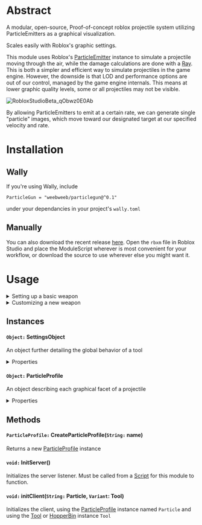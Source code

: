 # Abstract
 A modular, open-source, Proof-of-concept roblox projectile system utilizing ParticleEmitters as a graphical visualization. 
 <p> Scales easily with Roblox's graphic settings.</p>
 
This module uses Roblox's <a href="https://create.roblox.com/docs/reference/engine/classes/ParticleEmitter">ParticleEmitter</a> instance to simulate a projectile moving through the air, while the damage calculations are done with a <a href="https://create.roblox.com/docs/reference/engine/datatypes/Ray">Ray</a>. This is both a simpler and efficient way to simulate projectiles in the game engine. However, the downside is that LOD and performance options are out of our control, managed by the game engine internals. This means at lower graphic quality levels, some or all projectiles may not be visible. 

![RobloxStudioBeta_qObwz0E0Ab](https://github.com/weebweeb/ParticleGun_rbx/assets/20445961/58225757-f0ee-479b-ab7c-3927336ffa8d)

 
By allowing ParticleEmitters to emit at a certain rate, we can generate single "particle" images, which move toward our designated target at our specified velocity and rate.

# Installation

## Wally
If you're using Wally, include
```
ParticleGun = "weebweeb/particlegun@^0.1"
```
under your dependancies in your project's `wally.toml`

## Manually
You can also download the recent release <a href = "https://github.com/weebweeb/ParticleGun_rbx/releases/tag/Release">here</a>. 
Open the `rbxm` file in Roblox Studio and place the ModuleScript wherever is most convenient for your workflow, or download the source to use wherever else you might want it.

# Usage

<details>
 
<summary>Setting up a basic weapon</summary>
 
  Let's get started with a guide on setting up a basic weapon with this module

## Initializing serverside
  <p>In order for this module to operate, server-side functionality must be enabled. </p>
  
  You can do this by calling <a href= "https://github.com/weebweeb/ParticleGun_rbx#void-initserver">InitServer() </a> from a <a href= "https://create.roblox.com/docs/reference/engine/classes/Script">Script</a> instance.
  
  ```lua
  Module:InitServer()
  ```
  <p>To configure sounds, particles, and damage values, See <a href = "https://github.com/weebweeb/ParticleGun_rbx#particleprofile-createparticleprofilestring-name">CreateParticleProfile()</a> </p>

## Setting Up clientside
<p> First, in order for this module to function as expected, you'll need 3 things.</p>

   1.) A <a href = "https://create.roblox.com/docs/reference/engine/classes/BasePart">BasePart</a> named `BarrelParticle` located within the Tool.
   
   <p>This will be where the graphical effects will originate from, so make sure it's somewhere that looks good.</p>
   
  2.) A fully initialized <a href = "https://github.com/weebweeb/ParticleGun_rbx#object-particleprofile">ParticleProfile</a> instance

  3.) A <a href = "https://create.roblox.com/docs/reference/engine/classes/BasePart">BasePart</a> named `Handle` located within the Tool.
      <p>This will where the player will hold the tool, so make sure it's somewhere that makes sense.</p>


  ### Word of note
   Do note that this module *does not* handle attachment systems for <a href="https://create.roblox.com/docs/reference/engine/classes/BasePart">BasePart</a>-like instances (<a href="https://create.roblox.com/docs/reference/engine/classes/Weld">Welds</a>,  <a href="https://create.roblox.com/docs/reference/engine/classes/Attachment">Attatchments</a>, etc)

  <p>We can initialize client-side by using the <a href = "https://github.com/weebweeb/ParticleGun_rbx#void-initclientstring-particle-variant-tool">initClient()</a> method.</p>
  <p> ParticleProfile instances are all based off of a default instance- "Bullet" we can use that to initialize our gun with minimal setup.</p>
  
  ```lua
   --In a LocalScript,
  Module:initClient("Bullet", game.Players.LocalPlayer.Backpack:WaitForChild("ExampleGunLocation"))
  ```
  This will initialize our tool located at `game.Players.LocalPlayer.Backpack:WaitForChild("ExampleGunLocation")` with the default ParticleProfile object.
  
</details>

<details>
 <summary>Customizing a new weapon</summary>
<p>In order to create new tools and particle effects, we must first create a new ParticleProfile instance.</p>
We can instantiate a new ParticleProfile instance by calling <a href = "https://github.com/weebweeb/ParticleGun_rbx#particleprofile-createparticleprofilestring-name">CreateParticleProfile()</a>

<p>Let's create a new ParticleProfile instance called "Test"</p>

```lua
local TestParticle = Module:CreateParticleProfile("Test")
```
<p>This both returns to us our new ParticleProfile instance, and adds itself to an internal database, to be referenced by its name- "Test"</p>
<p>ParticleProfile instances contain many variables and settings used to control the behavior and appearance of both the weapon firing it as well as the projectile.</p>
<p>Let's go ahead and change how the particle behaves.</p>
<p>
Our particle appearance has 3 components:</p>
<ul>
 <li>PrimaryParticle - This is the ParticleEmitter that acts as the "projectile"</li>
<li>SecondaryParticle - This is the ParticleEmitter that promotes a "muzzle flash"-like effect</li>
<li>PointLight - This instance is a PointLight which generates light when the weapon is fired</li>
</ul>

<p>Let's go ahead and change our PrimaryParticle's Texture.</p>

```lua
AutoParticle.PrimaryParticle.Texture = "rbxassetid://1266170131"
```

and that's it! These appearance options were put together to maximize utility and ease of use, so feel free to check out the documentation in this document.

</details>

  

## Instances

#### `Object:` SettingsObject
<p> An object further detailing the global behavior of a tool </p>
<details>
<summary>Properties</summary>
 
  `String:` Tool
   <p>The <a href= "https://create.roblox.com/docs/reference/engine/classes/Tool">Tool</a> or <a href= "https://create.roblox.com/docs/reference/engine/classes/HopperBin">HopperBin</a> being used with this SettingsObject</p>

  `Bool:` Auto
    <p>Whether or not the tool requires additional mouseclicks to fire consecutively. Default is `false`</p>

  `Number:` MaxAmmo
     <p>The max amount of shots before the user must "reload". Default is `20`</p>

  `Number:` Ammo
    <p>The amount of ammo currently in the clip/magazine, usually set the same as MaxAmmo. Default is `20`</p>
  
  `Number:` Stored
    <p>The pool of ammo the weapon "reloads" from. When reloading, `MaxAmmo` is subtracted from `Stored`, and `Ammo` is set to `MaxAmmo`. Default is <a href ="https://create.roblox.com/docs/reference/engine/libraries/math#huge">math.huge</a> </p>
  
  `Number:` FireRate
   <p> The amound of time in seconds after firing until the tool can be fired again. Default is <code>0.15</code> </p>
  
  `Number:` Spread
   <p> Hidden. Indicates the probabilic accuracy of the tool. Increases by <code>BulletSpread</code> every time the tool is fired, and returns to 0 after <code>CoolDown</code> seconds</p>

  `Number:` CoolDown
    <p>The amount of time in seconds after firing where `Spread` returns to the minimum value. Default is `1`  </p>

  `Number:` MaxSpread
   <p> The maximum value <code>Spread</code> can reach. Default is <code>50</code></p>
  
  `Number:` Burst
   <p> The number of projectiles per click. Default is <code>1</code> </p>
  
  `Number:` BulletSpread
    <p>The amount `Spread` increases by each time the tool is fired. Default is <a href="https://create.roblox.com/docs/reference/engine/libraries/math#random">math.random</a>(1,3) </p>
  
  `Bool:` Shotgun
   <p> Whether to operate in a shotgun-like fashion. <code>Burst</code> indicates how many projectiles to use per shot. Default is <code>false</code> </p>

  `String:` Particle
    <p>The name of the `ParticleProfile` instance ued with the tool.</p>

  `Number:` Recoil
    <p>How intense the camera recoil effect is. Setting this to 0 will disable the camera recoil effect. Default is `1.5` </p>

  `Number:` Distance
    <p>The distance in <a href="https://create.roblox.com/docs/physics/units">Studs</a> that the weapon can damage players. Default is <code>2000</code> </p>

  `String:` ReticleImage
    <p>A string in the format of an <a href= "https://create.roblox.com/docs/projects/assets">Asset Link</a> which would be the image of the UI reticle</p>

  `Number:`LastFIred
   <p> A number in the format of Lua's <a href = "https://create.roblox.com/docs/reference/engine/libraries/os#clock">os.clock</a> indicating the last time the tool was fired.</p>

  `Object:` Animations
    <p> An object describing the animations that will play when a specific action is done. </p>
    <details>
    <summary> Properties </summary>
      `String:` Equip
       <p> A string in the format of an <a href= "https://create.roblox.com/docs/projects/assets">Asset Link</a> which would be an animation that would play while the weapon is equipped.</p>
      `String:` Fire
       <p> A string in the format of an <a href= "https://create.roblox.com/docs/projects/assets">Asset Link</a> which would be an animation that would play when the weapon is fired. </p>
      `String:` Reload
        <p>A string in the format of an <a href= "https://create.roblox.com/docs/projects/assets">Asset Link</a> which would be an animation that would play when the weapon is reloaded. </p>

</details>
</details>


#### `Object:` ParticleProfile
<p> An object describing each graphical facet of a projectile </p>

<details>
<summary> Properties </summary>

`ParticleEmitter:` PrimaryParticle
<p>This property describes the ParticleEmitter image which would be "fired" from the tool. This object has properties analogous to Roblox's <a href = "https://create.roblox.com/docs/reference/engine/classes/ParticleEmitter">ParticleEmitter</a> instance</p>

`ParticleEmitter:` SecondaryParticle
<p> This property describes the "muzzle flash" which would be centered around the barrel of the tool. This object has properties analogous to Roblox's <a href = "https://create.roblox.com/docs/reference/engine/classes/ParticleEmitter">ParticleEmitter</a> instance</p>

`PointLight:` PointLight
<p>This property describes the PointLight which would enable when the tool is "fired".  This object has properties analogous to Roblox's <a href = "https://create.roblox.com/docs/reference/engine/classes/PointLight">PointLight</a> instance</p>

`SettingsObject:` LocalSettings
<p>This property contains a <a href="https://github.com/weebweeb/ParticleGun_rbx#object-settingsobject">SettingsObject</a> instance, which dictates multiple aspects of the weapon using the ParticleProfile Instance</p>

`Number:` Damage
<p>How much damage each particle does to players</p>

`Table:` Sound
 <p>This property defines what sounds will play when using this particle.</p>
 <details>
  <summary>Properties</summary>

  `Table:` ricochet
    <p> A `String` table of roblox <a href= "https://create.roblox.com/docs/projects/assets">Asset Links</a> listing sounds that will play when a particle hits a non-player object</p>
  
  `Table:` impact
   <p> A <code>String</code> table of roblox <a href= "https://create.roblox.com/docs/projects/assets">Asset Links</a> listing sounds that will play when a particle hits a player object</p>

  `String:` fire
    <p> A roblox <a href= "https://create.roblox.com/docs/projects/assets">Asset Link</a> of a sound that will play when a tool utilizing this particle "fires" </p>

  `String:` reload
    <p>A roblox <a href= "https://create.roblox.com/docs/projects/assets">Asset Link</a> of a sound that will play when a tool utilizing this particle "reloads"</p>
    </details>

  `SettingsObject:` LocalSettings
   <p> a <a href = "https://github.com/weebweeb/ParticleGun_rbx#object-settingsobject">SettingsObject</a> describing additional behavior for the tool using this ParticleObject </p>

</details>


## Methods

  

 #### `ParticleProfile:` CreateParticleProfile(`String:` name)
  Returns a new <a href ="https://github.com/weebweeb/ParticleGun_rbx#object-particleprofile">ParticleProfile</a> instance

####  `void:` InitServer()
    
<p> Initializes the server listener.
    Must be called from a <a href = "https://create.roblox.com/docs/reference/engine/classes/Script">Script</a> for this module to function. </p>

 #### `void:` initClient(`String:` Particle, `Variant`: Tool)

   Initializes the client, using the <a href= "https://github.com/weebweeb/ParticleGun_rbx#object-particleprofile">ParticleProfile</a> instance named `Particle` and using the <a href="https://create.roblox.com/docs/reference/engine/classes/Tool">Tool</a> or <a href="https://create.roblox.com/docs/reference/engine/classes/HopperBin">HopperBin</a> instance `Tool`













 
